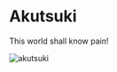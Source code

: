 # Akutsuki
This world shall know pain!

![akutsuki](https://github.com/user-attachments/assets/70b513ce-06ba-4b2b-bade-03645bd6b44b)
